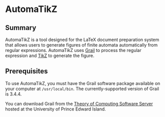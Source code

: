 # AutomaTikZ
## Summary
AutomaTikZ is a tool designed for the LaTeX document preparation system that allows users to generate figures of finite automata automatically from regular expressions. AutomaTikZ uses [Grail](http://www.csit.upei.ca/~ccampeanu/Grail/) to process the regular expression and [TikZ](https://ctan.org/pkg/pgf) to generate the figure.

## Prerequisites
To use AutomaTikZ, you must have the Grail software package available on your computer at `/usr/local/bin`. The currently-supported version of Grail is 3.4.4.

You can download Grail from the [Theory of Computing Software Server](http://grail.smcs.upei.ca) hosted at the University of Prince Edward Island.
